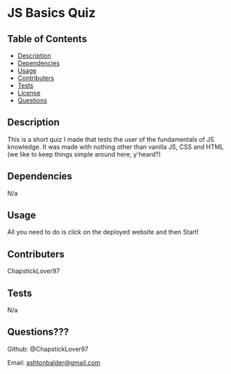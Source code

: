 # JS Basics Quiz

 ## Table of Contents

  * [Description](#description)
  * [Dependencies](#dependencies)
  * [Usage](#usage)
  * [Contributers](#contributers)
  * [Tests](#tests)
  * [License](#license)
  * [Questions](#questions)

  ## Description 

  This is a short quiz I made that tests the user of the fundamentals of JS knowledge.  It was made with nothing other than vanilla JS, CSS and HTML (we like to keep things simple around here, y'heard?)

  ## Dependencies  

  N/a

  ## Usage 

  All you need to do is click on the deployed website and then Start!

  ## Contributers 

  ChapstickLover97

  ## Tests 

  N/a

  ## Questions???

Github: @ChapstickLover97

Email: ashtonbalder@gmail.com